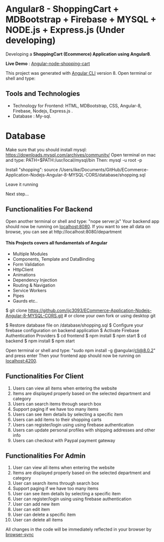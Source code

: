 # Angular8 - ShoppingCart + MDBootstrap + Firebase + MYSQL + NODE.js + Express.js (Under developing)

Developing a **ShoppingCart (Ecommerce) Application using Angular8**.

**Live Demo** : [Angular-node-shopping-cart](https://products-shop-900ac.firebaseapp.com/)

This project was generated with [Angular CLI](https://github.com/angular/angular-cli) version 8.
Open terminal or shell and type: 

## Tools and Technologies
- Technology for Frontend: HTML, MDBootstrap, CSS, Angular-8, Firebase, Nodejs, Express.js .
- Database : My-sql. 

# Database
Make sure that you should install mysql: https://downloads.mysql.com/archives/community/
Open terminal on mac and type: PATH=$PATH:/usr/local/mysql/bin
Then: mysql -u root -p 

Install "shopping": source /Users/ike/Documents/GitHub/ECommerce-Application-Nodejs-Angular-8-MYSQL-CORS/database/shopping.sql

Leave it running

Next step...


## Functionalities For Backend
Open another terminal or shell and type: "nope server.js"
Your backend app should now be running on [localhost:8080](http://localhost:8080/).
If you want to see all data on browse, you can see at http://localhost:8080/department



#### This Projects covers all fundamentals of Angular
- Multiple Modules
- Components, Template and DataBinding
- Form Validation
- HttpClient
- Animations
- Dependency Injection
- Routing & Navigation
- Service Workers
- Pipes
- Gaurds etc..


$ git clone https://github.com/ijc3093/ECommerce-Application-Nodejs-Angular-8-MYSQL-CORS.git # or clone your own fork or using desktop git

$ Restore database file on /database/shopping.sql
$ Configure your firebase configuration on backend application
$ Activate Firebase Authentication Providers
$ cd frontend
$ npm install
$ npm start
$ cd backend
$ npm install
$ npm start


Open terminal or shell and type: "sudo npm install -g @angular/cli@8.0.2" and press enter 
Then your frontend app should now be running on [localhost:4200](http://localhost:4200/).

## Functionalities For Client
1. Users can view all items when entering the website
2. Items are displayed properly based on the selected department and category
3. Users can search items through search box
4. Support paging if we have too many items
5. Users can see item details by selecting a specific item
6. Users can add items to their shopping carts
7. Users can register/login using using firebase authentication
8. Users can update personal profiles with shipping addresses and other info
9. Users can checkout with Paypal payment gateway



## Functionalities For Admin
1. User can view all items when entering the website
2. Items are displayed properly based on the selected department and category
3. User can search items through search box
4. Support paging if we have too many items
5. User can see item details by selecting a specific item
6. User can register/login using using firebase authentication
7. User can add new item
8. User can edit item
9. User can delete a specific item
10. User can delete all items

All changes in the code will be immediately reflected in your browser by [browser-sync](http://browsersync.io/)
